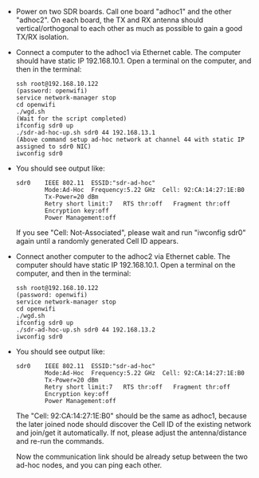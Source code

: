 <!--
Author: Xianjun jiao
SPDX-FileCopyrightText: 2019 UGent
SPDX-License-Identifier: AGPL-3.0-or-later
-->


- Power on two SDR boards. Call one board "adhoc1" and the other "adhoc2". On each board, the TX and RX antenna should vertical/orthogonal to each other as much as possible to gain a good TX/RX isolation.
- Connect a computer to the adhoc1 via Ethernet cable. The computer should have static IP 192.168.10.1. Open a terminal on the computer, and then in the terminal:
  ```
  ssh root@192.168.10.122
  (password: openwifi)
  service network-manager stop
  cd openwifi
  ./wgd.sh
  (Wait for the script completed)
  ifconfig sdr0 up
  ./sdr-ad-hoc-up.sh sdr0 44 192.168.13.1
  (Above command setup ad-hoc network at channel 44 with static IP assigned to sdr0 NIC)
  iwconfig sdr0
  ```
- You should see output like:
  ```
  sdr0    IEEE 802.11  ESSID:"sdr-ad-hoc"  
          Mode:Ad-Hoc  Frequency:5.22 GHz  Cell: 92:CA:14:27:1E:B0   
          Tx-Power=20 dBm   
          Retry short limit:7   RTS thr:off   Fragment thr:off
          Encryption key:off
          Power Management:off
  ```
  If you see "Cell: Not-Associated", please wait and run "iwconfig sdr0" again until a randomly generated Cell ID appears.

- Connect another computer to the adhoc2 via Ethernet cable. The computer should have static IP 192.168.10.1. Open a terminal on the computer, and then in the terminal:
  ```
  ssh root@192.168.10.122
  (password: openwifi)
  service network-manager stop
  cd openwifi
  ./wgd.sh
  ifconfig sdr0 up
  ./sdr-ad-hoc-up.sh sdr0 44 192.168.13.2
  iwconfig sdr0
  ```
- You should see output like:
  ```
  sdr0    IEEE 802.11  ESSID:"sdr-ad-hoc"  
          Mode:Ad-Hoc  Frequency:5.22 GHz  Cell: 92:CA:14:27:1E:B0   
          Tx-Power=20 dBm   
          Retry short limit:7   RTS thr:off   Fragment thr:off
          Encryption key:off
          Power Management:off
  ```
  The "Cell: 92:CA:14:27:1E:B0" should be the same as adhoc1, because the later joined node should discover the Cell ID of the existing network and join/get it automatically. If not, please adjust the antenna/distance and re-run the commands.

  Now the communication link should be already setup between the two ad-hoc nodes, and you can ping each other.
